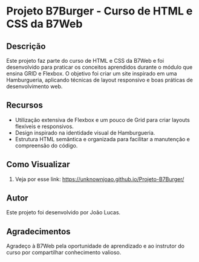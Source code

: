 # Projeto B7Burger - Curso de HTML e CSS da B7Web

## Descrição
Este projeto faz parte do curso de HTML e CSS da B7Web e foi desenvolvido para praticar os conceitos aprendidos durante o módulo que ensina GRID e Flexbox. O objetivo foi criar um site inspirado em uma Hamburgueria, aplicando técnicas de layout responsivo e boas práticas de desenvolvimento web.

## Recursos
- Utilização extensiva de Flexbox e um pouco de Grid para criar layouts flexíveis e responsivos.
- Design inspirado na identidade visual de Hamburgueria.
- Estrutura HTML semântica e organizada para facilitar a manutenção e compreensão do código.

## Como Visualizar
1. Veja por esse link: https://unknownjoao.github.io/Projeto-B7Burger/

## Autor
Este projeto foi desenvolvido por João Lucas.

## Agradecimentos
Agradeço à B7Web pela oportunidade de aprendizado e ao instrutor do curso por compartilhar conhecimento valioso.
